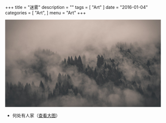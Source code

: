 +++
title = "迷雾"
description = ""
tags = [
    "Art"
]
date = "2016-01-04"
categories = [
    "Art",
]
menu = "Art"
+++

![](/images/post/20160104122100.jpg)

* 何处有人家（[查看大图](/images/post/20160104122100.jpg)）
